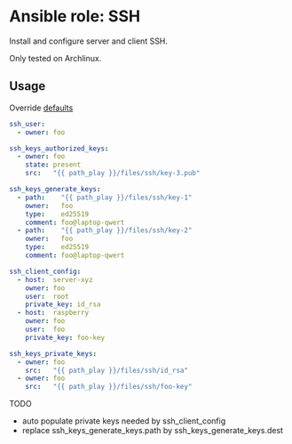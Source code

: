 # Ansible role: SSH

Install and configure server and client SSH.

Only tested on Archlinux.

## Usage
Override [defaults](https://github.com/lunics/ansible_role_ssh/blob/main/defaults/main.yml)
```yaml
ssh_user:
  - owner: foo

ssh_keys_authorized_keys:
  - owner: foo
    state: present
    src:   "{{ path_play }}/files/ssh/key-3.pub"

ssh_keys_generate_keys:
  - path:    "{{ path_play }}/files/ssh/key-1"
    owner:   foo
    type:    ed25519
    comment: foo@laptop-qwert
  - path:    "{{ path_play }}/files/ssh/key-2"
    owner:   foo
    type:    ed25519
    comment: foo@laptop-qwert

ssh_client_config:
  - host:  server-xyz
    owner: foo
    user:  root
    private_key: id_rsa
  - host:  raspberry
    owner: foo
    user:  foo
    private_key: foo-key

ssh_keys_private_keys:
  - owner: foo
    src:   "{{ path_play }}/files/ssh/id_rsa"
  - owner: foo
    src:   "{{ path_play }}/files/ssh/foo-key"
```
TODO
- auto populate private keys needed by ssh_client_config
- replace ssh_keys_generate_keys.path by ssh_keys_generate_keys.dest

